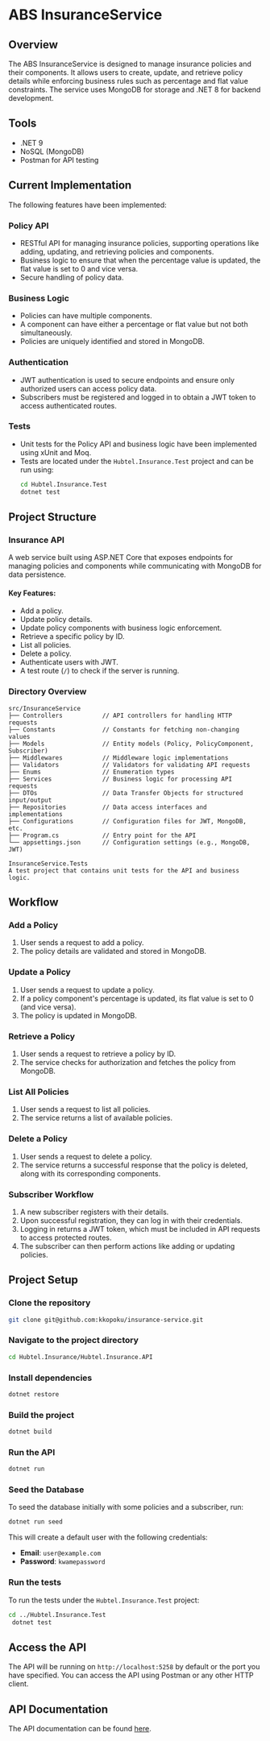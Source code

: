 # ABS InsuranceService

## Overview
The ABS InsuranceService is designed to manage insurance policies and their components. It allows users to create, update, and retrieve policy details while enforcing business rules such as percentage and flat value constraints. The service uses MongoDB for storage and .NET 8 for backend development.

## Tools
- .NET 9
- NoSQL (MongoDB)
- Postman for API testing

## Current Implementation
The following features have been implemented:

### Policy API
- RESTful API for managing insurance policies, supporting operations like adding, updating, and retrieving policies and components.
- Business logic to ensure that when the percentage value is updated, the flat value is set to 0 and vice versa.
- Secure handling of policy data.

### Business Logic
- Policies can have multiple components.
- A component can have either a percentage or flat value but not both simultaneously.
- Policies are uniquely identified and stored in MongoDB.

### Authentication
- JWT authentication is used to secure endpoints and ensure only authorized users can access policy data.
- Subscribers must be registered and logged in to obtain a JWT token to access authenticated routes.

### Tests
- Unit tests for the Policy API and business logic have been implemented using xUnit and Moq.
- Tests are located under the `Hubtel.Insurance.Test` project and can be run using:
  ```sh
  cd Hubtel.Insurance.Test
  dotnet test
  ```

## Project Structure
### Insurance API
A web service built using ASP.NET Core that exposes endpoints for managing policies and components while communicating with MongoDB for data persistence.

#### Key Features:
- Add a policy.
- Update policy details.
- Update policy components with business logic enforcement.
- Retrieve a specific policy by ID.
- List all policies.
- Delete a policy.
- Authenticate users with JWT.
- A test route (`/`) to check if the server is running.

### Directory Overview
```
src/InsuranceService
├── Controllers           // API controllers for handling HTTP requests
├── Constants             // Constants for fetching non-changing values
├── Models                // Entity models (Policy, PolicyComponent, Subscriber)
├── Middlewares           // Middleware logic implementations
├── Validators            // Validators for validating API requests
├── Enums                 // Enumeration types
├── Services              // Business logic for processing API requests
├── DTOs                  // Data Transfer Objects for structured input/output
├── Repositories          // Data access interfaces and implementations
├── Configurations        // Configuration files for JWT, MongoDB, etc.
├── Program.cs            // Entry point for the API
└── appsettings.json      // Configuration settings (e.g., MongoDB, JWT)

InsuranceService.Tests
A test project that contains unit tests for the API and business logic.
```

## Workflow
### Add a Policy
1. User sends a request to add a policy.
2. The policy details are validated and stored in MongoDB.

### Update a Policy
1. User sends a request to update a policy.
2. If a policy component's percentage is updated, its flat value is set to 0 (and vice versa).
3. The policy is updated in MongoDB.

### Retrieve a Policy
1. User sends a request to retrieve a policy by ID.
2. The service checks for authorization and fetches the policy from MongoDB.

### List All Policies
1. User sends a request to list all policies.
2. The service returns a list of available policies.

### Delete a Policy
1. User sends a request to delete a policy.
2. The service returns a successful response that the policy is deleted, along with its corresponding components.

### Subscriber Workflow
1. A new subscriber registers with their details.
2. Upon successful registration, they can log in with their credentials.
3. Logging in returns a JWT token, which must be included in API requests to access protected routes.
4. The subscriber can then perform actions like adding or updating policies.

## Project Setup
### Clone the repository
```sh
git clone git@github.com:kkopoku/insurance-service.git
```

### Navigate to the project directory
```sh
cd Hubtel.Insurance/Hubtel.Insurance.API
```

### Install dependencies
```sh
dotnet restore
```

### Build the project
```sh
dotnet build
```

### Run the API
```sh
dotnet run
```

### Seed the Database
To seed the database initially with some policies and a subscriber, run:
```sh
dotnet run seed
```
This will create a default user with the following credentials:
- **Email**: `user@example.com`
- **Password**: `kwamepassword`

### Run the tests
To run the tests under the `Hubtel.Insurance.Test` project:
```sh
cd ../Hubtel.Insurance.Test
 dotnet test
```

## Access the API
The API will be running on `http://localhost:5258` by default or the port you have specified. You can access the API using Postman or any other HTTP client.

## API Documentation
The API documentation can be found [here](https://documenter.getpostman.com/view/23488284/2sAYdoGTev).
